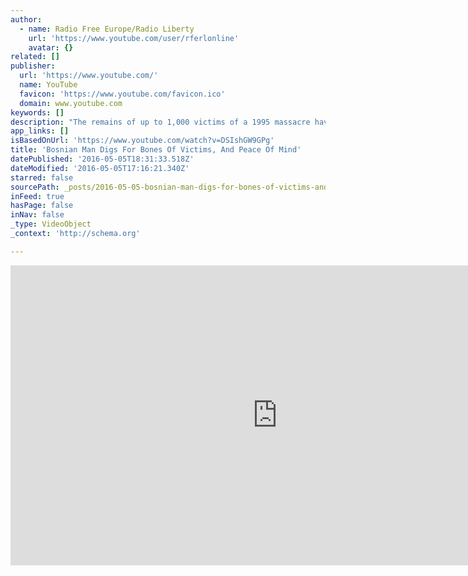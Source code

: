 ```yaml
---
author:
  - name: Radio Free Europe/Radio Liberty
    url: 'https://www.youtube.com/user/rferlonline'
    avatar: {}
related: []
publisher:
  url: 'https://www.youtube.com/'
  name: YouTube
  favicon: 'https://www.youtube.com/favicon.ico'
  domain: www.youtube.com
keywords: []
description: "The remains of up to 1,000 victims of a 1995 massacre have yet to be found in the hills around the Bosnian town of Srebrenica. For nearly 17 years, one man has devoted his life to locating the bones of those who died in Europe's worst mass killing since World War II."
app_links: []
isBasedOnUrl: 'https://www.youtube.com/watch?v=DSIshGW9GPg'
title: 'Bosnian Man Digs For Bones Of Victims, And Peace Of Mind'
datePublished: '2016-05-05T18:31:33.518Z'
dateModified: '2016-05-05T17:16:21.340Z'
starred: false
sourcePath: _posts/2016-05-05-bosnian-man-digs-for-bones-of-victims-and-peace-of-mind.md
inFeed: true
hasPage: false
inNav: false
_type: VideoObject
_context: 'http://schema.org'

---
```

<iframe src="https://cdn.embedly.com/widgets/media.html?src=https%3A%2F%2Fwww.youtube.com%2Fembed%2FDSIshGW9GPg%3Ffeature%3Doembed&amp;url=https%3A%2F%2Fwww.youtube.com%2Fwatch%3Fv%3DDSIshGW9GPg&amp;image=https%3A%2F%2Fi.ytimg.com%2Fvi%2FDSIshGW9GPg%2Fhqdefault.jpg&amp;key=b7d04c9b404c499eba89ee7072e1c4f7&amp;type=text%2Fhtml&amp;schema=youtube" width="854" height="480" scrolling="no" frameborder="0" allowfullscreen="" style=""></iframe>